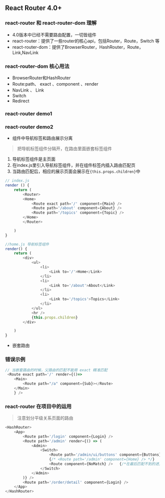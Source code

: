 ## React Router 4.0+

### react-router 和 react-router-dom 理解
- 4.0版本中已经不需要路由配置，一切皆组件
- react-router：提供了一些router的核心api，包括Router，Route，Switch 等
- react-router-dom：提供了BrowserRouter，HashRouter，Route，Link,NavLink 

### react-router-dom 核心用法
- BrowserRouter和HashRouter
- Route:path、 exact 、component 、render
- NavLink 、 Link
- Switch
- Redirect

### react-router demo1


### react-router demo2
- 组件中导航标签和路由展示分离
>把导航标签组件分隔开，在路由里面嵌套标签组件 

1. 导航标签组件是主页面
2. 在index.js里引入导航标签组件，并在组件标签内插入路由匹配页
3. 当路由匹配后，相应的展示页面会展示在`{this.props.children}`中

```javascript
// index.js
render () {
    return (
        <Router>
        <Home>
            <Route exact path='/' component={Main} />
            <Route path='/about' component={About} />
            <Route path='/topics' component={Topic} />
        </Home>
        </Router>

    )
}

//home.js 导航标签组件
render() {
    return (
        <div>
            <ul>
                <li>
                    <Link to='/'>Home</Link>
                </li>
                <li>
                    <Link to='/about'>About</Link>
                </li>
                <li>
                    <Link to='/topics'>Topics</Link>
                </li>
            </ul>
            <hr />
            {this.props.children}  
        </div>

    )
}

```



- 嵌套路由

### 错误示例 
```javascript
// 当嵌套路由的时候，父路由的匹配不能用 exact 精准匹配
 <Route exact path='/' render={()=>
    <Main>
        <Route path="/a" component={Sub}></Route>
    </Main>
    } />
```

### react-router 在项目中的运用
>注意划分平级关系页面的路由

```javascript
<HashRouter>
    <App>
        <Route path='/login' component={Login} />
        <Route path='/admin' render={() => (
            <Admin>
                <Switch>
                    <Route path='/admin/ui/buttons' component={Buttons} />
                    {/* <Route path='/admin' component={Home} /> */}
                    <Route component={NoMatch} />   {/*在最后匹配不到的进入404*/}
                </Switch>
            </Admin>
        )} />
        <Route path='/order/detail' component={Login} />
    </App>
</HashRouter>

```